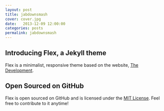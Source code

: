 ```yaml
---
layout: post
title: jabdownsmash
cover: cover.jpg
date:   2013-12-09 12:00:00
categories: posts
permalink: jabdownsmash
---
```


## Introducing Flex, a Jekyll theme

Flex is a minimalist, responsive theme based on the website, [The Development](http://thedevelopment.co).

## Open Sourced on GitHub

Flex is open sourced on GitHub and is licensed under the [MIT License](http://opensource.org/licenses/MIT). Feel free to contribute to it anytime!
